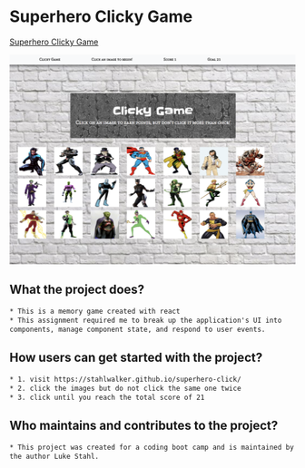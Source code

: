 # Superhero Clicky Game

[Superhero Clicky Game](https://stahlwalker.github.io/superhero-click/)

![This is a screen shot of my app](https://github.com/Stahlwalker/superhero-click/blob/master/src/components/Wrapper/Images/Game3.png)

## What the project does?
    * This is a memory game created with react 
    * This assignment required me to break up the application's UI into components, manage component state, and respond to user events.   
## How users can get started with the project?
    * 1. visit https://stahlwalker.github.io/superhero-click/
    * 2. click the images but do not click the same one twice
    * 3. click until you reach the total score of 21

## Who maintains and contributes to the project?
    * This project was created for a coding boot camp and is maintained by the author Luke Stahl. 
